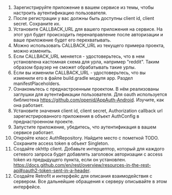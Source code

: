 1. Зарегистрируйте приложение в вашем сервисе из темы, чтобы настроить аутентификацию пользователя.
2. После регистрации у вас должны быть доступны client id, client secret. Сохраните их.
3. Установите CALLBACK_URL для вашего приложения на сервисе. На этот урл будет происходить перенаправление после авторизации и ваше приложение будет его перехватывать.
4. Можно использовать CALLBACK_URL из текущего примера проекта, можно изменить.
5. Если CALLBACK_URL меняется - удостоверьтесь, что в нем установлена кастомная схема для урла, например "reddit". Таким образом браузер не сможет обрабатывать такие урлы.
6. Если вы изменили CALLBACK_URL - удостоверьтесь, что вы изменили его в файле build.gradle модуля app. Раздел manifestPlaceholders. 
7. Ознакомьтесь с преднастроенным проектом. В нём реализованы заглушки для аутентификации пользователя. Для oauth используется библиотека https://github.com/openid/AppAuth-Android. Изучите, как она работает.
8. Установите значения client id, client secret, Authorization callback url зарегистрированного приложения в объект AuthConfig в преднастроенном проекте.
9. Запустите приложение, убедитесь, что аутентификация в вашем сервисе работает.
10. Откройте класс AuthRepository. Найдите место c пометкой TODO. Сохраните access token в объект Singleton.
11. Создайте okhttp client. Добавьте интерцептор, который для каждого сетевого запроса будет добавлять заголовок авторизации c access token из предыдущего пункта, если он установлен.
   https://docs.github.com/en/rest/overview/resources-in-the-rest-api#oauth2-token-sent-in-a-header.
12. Создайте Retrofit и интерфейс для описания взаимодействия с сервером. Все дальнейшие обращения к серверу описывайте в этом интерфейсе.